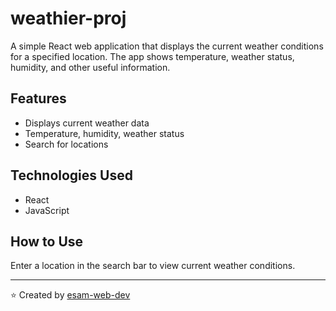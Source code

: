 # weathier-proj

A simple React web application that displays the current weather conditions for a specified location. The app shows temperature, weather status, humidity, and other useful information.

## Features

- Displays current weather data
- Temperature, humidity, weather status
- Search for locations

## Technologies Used

- React
- JavaScript

## How to Use

Enter a location in the search bar to view current weather conditions.

---

⭐️ Created by [esam-web-dev](https://github.com/esam-web-dev)
